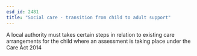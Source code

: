 ```yaml
---
esd_id: 2481
title: "Social care - transition from child to adult support"
---
```


A local authority must takes certain steps in relation to existing care arrangements for the child where an assessment is taking place under the Care Act 2014

